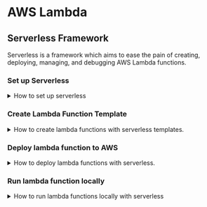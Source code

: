 # AWS Lambda

## Serverless Framework
Serverless is a framework which aims to ease the pain of creating, deploying, managing, and debugging AWS Lambda functions.

### Set up Serverless
<details>
  <summary>How to set up serverless</summary>
  * Download Node:
    * `brew install node`
  * Download Serverless:
    * `npm install -g serverless`
  * Create `serverless-admin` IAM user on AWS:
    * User name: `serverless-admin`
    * Access type: `Programmatic access`
    * Permissions: `Attach existing policies directly` -> `AdministratorAccess`
    * Tags: None
  * Configure user profile to Serverless:
    * Grab `Access key ID` and `Secret` from AWS.
    * Run the following command replacing arguments with $:
      * `serverless config credentials --provider aws --key $aws-key --secret $aws-secret --profile $aws-user-name`
      * Example: `serverless config credentials --provider aws --key AKIAV9F2PE5HVSIQO9PN --secret S0Mw5lmf7PScwdcYDq2+diY+ShAAHXTD0cAhufOx --profile serverless-admin`
</details>

### Create Lambda Function Template
<details>
  <summary>How to create lambda functions with serverless templates.</summary>
  
Serverless has pre-built templates that help with creating new lambda functions and to deploy them to AWS. 
To access the Serverless cli you can either use `serverless <command>` or `sls <command>`.
  * Create template with the following command:
    * `sls create --template $language --path $function-name`.
    * Python template example: `sls create --template aws-python --path hello-world-python`.
    * Now you'll see a new directory called `hello-world-python` with a `handler.py` and `serverless.yml` files.
  
### Update `serverless.yml`
In this file you will see that it is pre-filled with a lot of things, and most of it is commented out. Travel to the
`provider` section and let's make the following changes:
  * add `profile: <your-iam-user>`
  * add `region <your-aws-region>`
  
 Example of changes:
```
provider:
  name: aws
  runtime: python2.7
  profile: serverless-admin
  region: us-east-2
```
</details>
 
### Deploy lambda function to AWS
<details>
  <summary>How to deploy lambda functions with serverless.</summary>
Serverless can deploy your lambda function directly into AWS.
* Deploy lambda function to AWS:
  * INSIDE of the lambda function directory, run: `sls deploy -v`.
  * Hop over to AWS and verify that your lambda function was successfully deployed.

  
#### Errors encountered:
<details>
  <summary>Serverless deploy - Function not found</summary>

```
(base) ~/PycharmProjects/aws-lambda/hello-world-python$ sls deploy -v
Serverless: Packaging service...
Serverless: Excluding development dependencies...
Serverless: Uploading CloudFormation file to S3...
Serverless: Uploading artifacts...
Serverless: Uploading service hello-world-python.zip file to S3 (220 B)...
Serverless: Validating template...
Serverless: Updating Stack...
Serverless: Checking Stack update progress...
CloudFormation - UPDATE_IN_PROGRESS - AWS::CloudFormation::Stack - hello-world-python-dev
CloudFormation - UPDATE_IN_PROGRESS - AWS::Lambda::Function - HelloLambdaFunction
CloudFormation - UPDATE_FAILED - AWS::Lambda::Function - HelloLambdaFunction
 
Serverless Error ---------------------------------------
An error occurred: HelloLambdaFunction - Function not found: arn:aws:lambda:us-east-2:410568828559:function:hello-world-python-dev-hello (Service: AWSLambdaInternal; Status Code: 404; Error Code: ResourceNotFoundException; Request ID: 1295f3c6-4621-4cc6-a0ce-8859f3a56c90; Proxy: null).
```

Resolution:
* Open up your `serverless.yml` file and comment out the function having the issue under the `functions` section in this file.
* Run a `sls deploy`, it should successfully deploy this time.
* Uncomment your function in the `serverless.yml`
* Run a `sls deploy`, your function should successfully deploy this time.
* Source: [stackoverflow](https://stackoverflow.com/questions/58382779/serverless-deploy-function-not-found)
</details>
</details>

### Run lambda function locally
<details>
  <summary>How to run lambda functions locally with serverless</summary>
Serverless allows you to run your lambda function locally for testing instead of having to be on the AWS console to do it.    
* Run your lambda function locally for dev/testing:
  * INSIDE of the lambda function directory, run: `sls invoke $function-name -l`.
  * The `-l` is for logging.
</details>